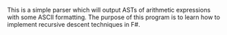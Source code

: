 This is a simple parser which will output ASTs of arithmetic expressions with some ASCII formatting. The purpose of this program is to learn how to implement recursive descent techniques in F#.
